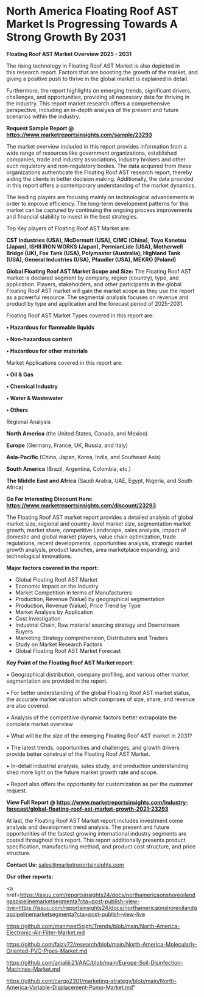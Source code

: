 # North America Floating Roof AST Market Is Progressing Towards A Strong Growth By 2031

<Strong> Floating Roof AST Market Overview 2025 - 2031</strong>

The rising technology in Floating Roof AST Market is also depicted in this research report. Factors that are boosting the growth of the market, and giving a positive push to thrive in the global market is explained in detail.

Furthermore, the report highlights on emerging trends, significant drivers, challenges, and opportunities, providing all necessary data for thriving in the industry. This report market research offers a comprehensive perspective, including an in-depth analysis of the present and future scenarios within the industry.

<strong>Request Sample Report @ <a href=https://www.marketreportsinsights.com/sample/23293>https://www.marketreportsinsights.com/sample/23293</a></strong>

The market overview included in this report provides information from a wide range of resources like government organizations, established companies, trade and industry associations, industry brokers and other such regulatory and non-regulatory bodies. The data acquired from these organizations authenticate the Floating Roof AST research report, thereby aiding the clients in better decision making. Additionally, the data provided in this report offers a contemporary understanding of the market dynamics.

The leading players are focusing mainly on technological advancements in order to improve efficiency. The long-term development patterns for this market can be captured by continuing the ongoing process improvements and financial stability to invest in the best strategies.

Top Key players of Floating Roof AST Market are:

<strong>CST Industries (USA), McDermott (USA), CIMC (China), Toyo Kanetsu (Japan), ISHII IRON WORKS (Japan), PermianLide (USA), Motherwell Bridge (UK), Fox Tank (USA), Polymaster (Australia), Highland Tank (USA), General Industries (USA), Pfaudler (USA), MEKRO (Poland)</strong>

<strong><b>Global Floating Roof AST Market Scope and Size:</b></strong>
The Floating Roof AST market is declared segment by company, region (country), type, and application. Players, stakeholders, and other participants in the global Floating Roof AST market will gain the market scope as they use the report as a powerful resource. The segmental analysis focuses on revenue and product by type and application and the forecast period of 2025-2031.

Floating Roof AST Market Types covered in this report are:

<strong>• Hazardous for flammable liquids

• Non-hazardous content

• Hazardous for other materials</strong>

Market Applications covered in this report are:

<strong>• Oil & Gas

• Chemical Industry

• Water & Wastewater

• Others</strong> 

Regional Analysis

<strong>North America</strong> (the United States, Canada, and Mexico)

<strong>Europe</strong> (Germany, France, UK, Russia, and Italy)

<strong>Asia-Pacific</strong> (China, Japan, Korea, India, and Southeast Asia)

<strong>South America</strong> (Brazil, Argentina, Colombia, etc.)

<strong>The Middle East and Africa</strong> (Saudi Arabia, UAE, Egypt, Nigeria, and South Africa)

<strong>Go For Interesting Discount Here: <a href=https://www.marketreportsinsights.com/discount/23293>https://www.marketreportsinsights.com/discount/23293</a></strong>

The Floating Roof AST market report provides a detailed analysis of global market size, regional and country-level market size, segmentation market growth, market share, competitive Landscape, sales analysis, impact of domestic and global market players, value chain optimization, trade regulations, recent developments, opportunities analysis, strategic market growth analysis, product launches, area marketplace expanding, and technological innovations.

<strong><b>Major factors covered in the report:</b></strong>
<ul>
  <li>Global Floating Roof AST Market </li>
  <li>Economic Impact on the Industry</li>
  <li>Market Competition in terms of Manufacturers</li>
  <li>Production, Revenue (Value) by geographical segmentation</li>
  <li>Production, Revenue (Value), Price Trend by Type</li>
  <li>Market Analysis by Application</li>
  <li>Cost Investigation</li>
  <li>Industrial Chain, Raw material sourcing strategy and Downstream Buyers</li>
  <li>Marketing Strategy comprehension, Distributors and Traders</li>
  <li>Study on Market Research Factors</li>
  <li>Global Floating Roof AST Market Forecast</li>
</ul>

<strong><b>Key Point of the Floating Roof AST Market report:</b></strong>

• Geographical distribution, company profiling, and various other market segmentation are provided in the report.

• For better understanding of the global Floating Roof AST market status, the accurate market valuation which comprises of size, share, and revenue are also covered.

• Analysis of the competitive dynamic factors better extrapolate the complete market overview

• What will be the size of the emerging Floating Roof AST market in 2031?

• The latest trends, opportunities and challenges, and growth drivers provide better construal of the Floating Roof AST Market.

• In-detail industrial analysis, sales study, and production understanding shed more light on the future market growth rate and scope.

• Report also offers the opportunity for customization as per the customer request.

<strong><b>View Full Report @ <a href=https://www.marketreportsinsights.com/industry-forecast/global-floating-roof-ast-market-growth-2021-23293>https://www.marketreportsinsights.com/industry-forecast/global-floating-roof-ast-market-growth-2021-23293</a></b></strong>


At last, the Floating Roof AST Market report includes investment come analysis and development trend analysis. The present and future opportunities of the fastest growing international industry segments are coated throughout this report. This report additionally presents product specification, manufacturing method, and product cost structure, and price structure.

<strong>Contact Us:</strong>
sales@marketreportsinsights.com

<strong>Our other reports:</strong>

<a href=https://issuu.com/reportsinsights24/docs/northamericaonshoreoilandgaspipelinemarketsegmenta?cta=post-publish-view-live>https://issuu.com/reportsinsights24/docs/northamericaonshoreoilandgaspipelinemarketsegmenta?cta=post-publish-view-live</a>

<a href=https://github.com/manmeet5sigh/Trends/blob/main/North-America-Electronic-Air-Filter-Market.md>https://github.com/manmeet5sigh/Trends/blob/main/North-America-Electronic-Air-Filter-Market.md</a>

<a href=https://github.com/faizy72/research/blob/main/North-America-Molecularly-Oriented-PVC-Pipes-Market.md>https://github.com/faizy72/research/blob/main/North-America-Molecularly-Oriented-PVC-Pipes-Market.md</a>

<a href=https://github.com/anjaliiii21/AAC/blob/main/Europe-Soil-Disinfection-Machines-Market.md>https://github.com/anjaliiii21/AAC/blob/main/Europe-Soil-Disinfection-Machines-Market.md</a>

<a href=https://github.com/cargo2301/marketing-strategy/blob/main/North-America-Variable-Displacement-Pump-Market.md>https://github.com/cargo2301/marketing-strategy/blob/main/North-America-Variable-Displacement-Pump-Market.md</a>"
